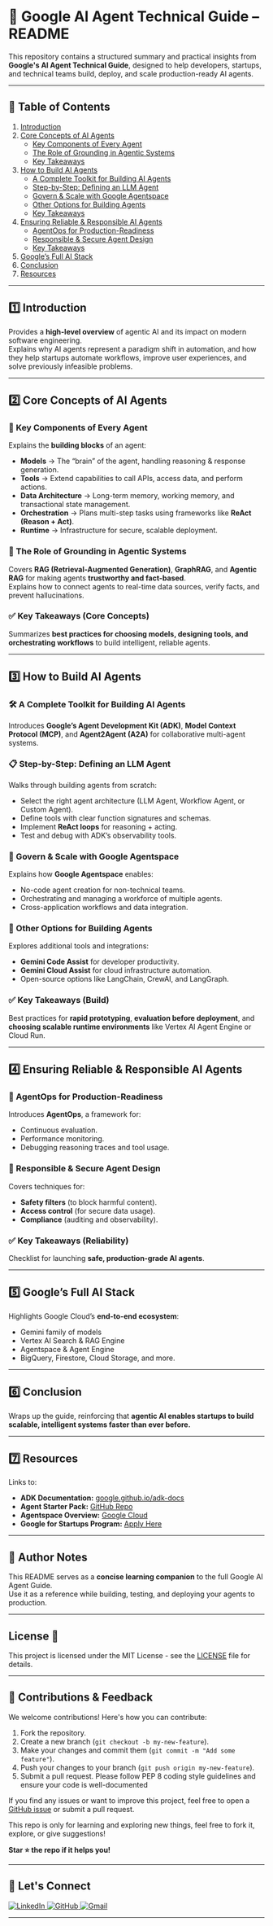 # 🚀 Google AI Agent Technical Guide – README

This repository contains a structured summary and practical insights from **Google's AI Agent Technical Guide**, designed to help developers, startups, and technical teams build, deploy, and scale production-ready AI agents.

---

## 📑 Table of Contents

1. [Introduction](#introduction)  
2. [Core Concepts of AI Agents](#core-concepts-of-ai-agents)  
   - [Key Components of Every Agent](#key-components-of-every-agent)  
   - [The Role of Grounding in Agentic Systems](#the-role-of-grounding-in-agentic-systems)  
   - [Key Takeaways](#key-takeaways-core-concepts)  
3. [How to Build AI Agents](#how-to-build-ai-agents)  
   - [A Complete Toolkit for Building AI Agents](#a-complete-toolkit-for-building-ai-agents)  
   - [Step-by-Step: Defining an LLM Agent](#step-by-step-defining-an-llm-agent)  
   - [Govern & Scale with Google Agentspace](#govern--scale-with-google-agentspace)  
   - [Other Options for Building Agents](#other-options-for-building-agents)  
   - [Key Takeaways](#key-takeaways-build)  
4. [Ensuring Reliable & Responsible AI Agents](#ensuring-reliable--responsible-ai-agents)  
   - [AgentOps for Production-Readiness](#agentops-for-production-readiness)  
   - [Responsible & Secure Agent Design](#responsible--secure-agent-design)  
   - [Key Takeaways](#key-takeaways-reliability)  
5. [Google’s Full AI Stack](#googles-full-ai-stack)  
6. [Conclusion](#conclusion)  
7. [Resources](#resources)  

---

## 1️⃣ Introduction

Provides a **high-level overview** of agentic AI and its impact on modern software engineering.  
Explains why AI agents represent a paradigm shift in automation, and how they help startups automate workflows, improve user experiences, and solve previously infeasible problems.

---

## 2️⃣ Core Concepts of AI Agents

### 📌 Key Components of Every Agent
Explains the **building blocks** of an agent:
- **Models** → The “brain” of the agent, handling reasoning & response generation.
- **Tools** → Extend capabilities to call APIs, access data, and perform actions.
- **Data Architecture** → Long-term memory, working memory, and transactional state management.
- **Orchestration** → Plans multi-step tasks using frameworks like **ReAct (Reason + Act)**.
- **Runtime** → Infrastructure for secure, scalable deployment.

### 🔗 The Role of Grounding in Agentic Systems
Covers **RAG (Retrieval-Augmented Generation)**, **GraphRAG**, and **Agentic RAG** for making agents **trustworthy and fact-based**.  
Explains how to connect agents to real-time data sources, verify facts, and prevent hallucinations.

### ✅ Key Takeaways (Core Concepts)
Summarizes **best practices for choosing models, designing tools, and orchestrating workflows** to build intelligent, reliable agents.

---

## 3️⃣ How to Build AI Agents

### 🛠 A Complete Toolkit for Building AI Agents
Introduces **Google’s Agent Development Kit (ADK)**, **Model Context Protocol (MCP)**, and **Agent2Agent (A2A)** for collaborative multi-agent systems.

### 📋 Step-by-Step: Defining an LLM Agent
Walks through building agents from scratch:
- Select the right agent architecture (LLM Agent, Workflow Agent, or Custom Agent).
- Define tools with clear function signatures and schemas.
- Implement **ReAct loops** for reasoning + acting.
- Test and debug with ADK’s observability tools.

### 🏢 Govern & Scale with Google Agentspace
Explains how **Google Agentspace** enables:
- No-code agent creation for non-technical teams.
- Orchestrating and managing a workforce of multiple agents.
- Cross-application workflows and data integration.

### 🧩 Other Options for Building Agents
Explores additional tools and integrations:
- **Gemini Code Assist** for developer productivity.
- **Gemini Cloud Assist** for cloud infrastructure automation.
- Open-source options like LangChain, CrewAI, and LangGraph.

### ✅ Key Takeaways (Build)
Best practices for **rapid prototyping**, **evaluation before deployment**, and **choosing scalable runtime environments** like Vertex AI Agent Engine or Cloud Run.

---

## 4️⃣ Ensuring Reliable & Responsible AI Agents

### 🧪 AgentOps for Production-Readiness
Introduces **AgentOps**, a framework for:
- Continuous evaluation.
- Performance monitoring.
- Debugging reasoning traces and tool usage.

### 🔐 Responsible & Secure Agent Design
Covers techniques for:
- **Safety filters** (to block harmful content).
- **Access control** (for secure data usage).
- **Compliance** (auditing and observability).

### ✅ Key Takeaways (Reliability)
Checklist for launching **safe, production-grade AI agents**.

---

## 5️⃣ Google’s Full AI Stack
Highlights Google Cloud’s **end-to-end ecosystem**:
- Gemini family of models
- Vertex AI Search & RAG Engine
- Agentspace & Agent Engine
- BigQuery, Firestore, Cloud Storage, and more.

---

## 6️⃣ Conclusion
Wraps up the guide, reinforcing that **agentic AI enables startups to build scalable, intelligent systems faster than ever before.**

---

## 7️⃣ Resources
Links to:
- **ADK Documentation:** [google.github.io/adk-docs](https://google.github.io/adk-docs/)  
- **Agent Starter Pack:** [GitHub Repo](https://github.com/GoogleCloudPlatform/agent-starter-pack)  
- **Agentspace Overview:** [Google Cloud](https://cloud.google.com/products/agentspace)  
- **Google for Startups Program:** [Apply Here](https://cloud.google.com/startup/apply)

---

## 📢 Author Notes
This README serves as a **concise learning companion** to the full Google AI Agent Guide.  
Use it as a reference while building, testing, and deploying your agents to production.

---
## License 📄

This project is licensed under the MIT License - see the [LICENSE](LICENSE) file for details.

---
## 🙌 Contributions & Feedback

We welcome contributions!  Here's how you can contribute:

1. Fork the repository.
2. Create a new branch (`git checkout -b my-new-feature`).
3. Make your changes and commit them (`git commit -m "Add some feature"`).
4. Push your changes to your branch (`git push origin my-new-feature`).
5. Submit a pull request.  Please follow PEP 8 coding style guidelines and ensure your code is well-documented

If you find any issues or want to improve this project, feel free to open a [GitHub issue](https://github.com/waheed444/AI_Readme_Generator/issues) or submit a pull request.

This repo is only for learning and exploring new things, feel free to fork it, explore, or give suggestions!

**Star ⭐ the repo if it helps you!**

---
## 🙌 Let's Connect

<p align="left">
  <a href="https://www.linkedin.com/in/waheed444/?originalSubdomain=pk)" target="_blank">
    <img src="https://img.shields.io/badge/LinkedIn-blue?style=flat-square&logo=linkedin" alt="LinkedIn">
  </a>
  <a href="https://github.com/waheed444" target="_blank">
    <img src="https://img.shields.io/badge/GitHub-181717?style=flat-square&logo=github&logoColor=white" alt="GitHub">
  </a>
  <a href="waheedahmad5519@gmail.com" target="_blank">
    <img src="https://img.shields.io/badge/Gmail-D14836?style=flat-square&logo=gmail&logoColor=white" alt="Gmail">
  </a>
</p>

---

